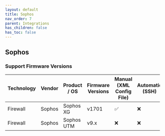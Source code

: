 ```yaml
---
layout: default
title: Sophos
nav_order: 7
parent: Integrations
has_children: false
has_toc: false
---
```


## Sophos 

### Support Firmware Versions

<div markdown="1">

|Technology|Vendor|Product / OS|Firmware Versions| Manual (XML Config File)|Automatic (SSH)|Automatic (API)|
|---|---|---|---|---|---|---|
|Firewall|Sophos|Sophos XG|v1701|✅|❌|✅|
|Firewall|Sophos|Sophos UTM|v9.x|❌|❌|✅|

</div>
